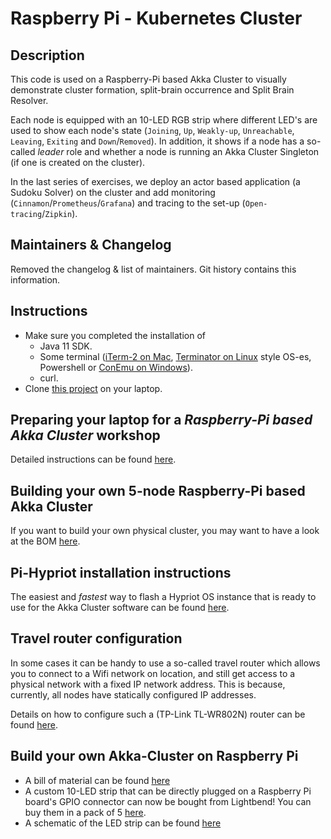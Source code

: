 # Raspberry Pi - Kubernetes Cluster

## Description

This code is used on a Raspberry-Pi based Akka Cluster to visually demonstrate cluster formation, split-brain occurrence and Split Brain Resolver.

Each node is equipped with an 10-LED RGB strip where different LED's are used to show each node's state (`Joining`, `Up`, `Weakly-up`, `Unreachable`, `Leaving`, `Exiting` and `Down`/`Removed`). In addition, it shows if a node has a so-called _leader_ role and whether a node is running an Akka Cluster Singleton (if one is created on the cluster).

In the last series of exercises, we deploy an actor based application (a Sudoku Solver) on the cluster and add monitoring (`Cinnamon`/`Prometheus`/`Grafana`) and tracing to the set-up (`Open-tracing`/`Zipkin`).

## Maintainers & Changelog

Removed the changelog & list of maintainers. Git history contains this information.

## Instructions

- Make sure you completed the installation of
    - Java 11 SDK.
    - Some terminal ([iTerm-2 on Mac](https://iterm2.com), [Terminator on Linux](https://gnometerminator.blogspot.com/p/introduction.html) style OS-es, Powershell or [ConEmu on Windows](https://conemu.github.io)).
    - curl.
- Clone [this project](https://github.com/lightbend/Pi-Akka-Cluster) on your laptop.

## Preparing your laptop for a _Raspberry-Pi based Akka Cluster_ workshop

Detailed instructions can be found [here](docs/Hypriot-OS-Course-Preparation-Instructions.md).

## Building your own 5-node Raspberry-Pi based Akka Cluster

If you want to build your own physical cluster, you may want to have a look at the BOM [here](docs/images/BOM.md).

## Pi-Hypriot installation instructions

The easiest and _fastest_ way to flash a Hypriot OS instance that is ready to use for the Akka Cluster software can be found [here](docs/Hypriot-OS-Installation-Instructions.md).

## Travel router configuration

In some cases it can be handy to use a so-called travel router which allows you to connect to a Wifi network on location, and still get access to a physical network with a fixed IP network address. This is because, currently, all nodes have statically configured IP addresses.

Details on how to configure such a (TP-Link TL-WR802N) router can be found [here](docs/Configuring-TP-Link-Travel-Router-for-class-room-environment.md).

## Build your own Akka-Cluster on Raspberry Pi

- A bill of material can be found [here](docs/images/BOM.md)
- A custom 10-LED strip that can be directly plugged on a Raspberry Pi board's GPIO connector can now be bought from Lightbend! You can buy them in a pack of 5 [here](https://shop.lightbend.com/products/custom-led-strips-for-raspberry-pi-clusters).
- A schematic of the LED strip can be found [here](docs/images/raspberry_led_platine_v2.pdf)

